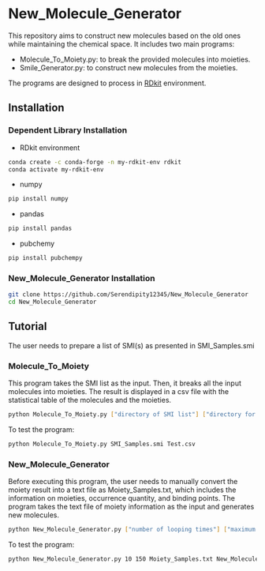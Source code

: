 # New_Molecule_Generator
This repository aims to construct new molecules based on the old ones while maintaining the chemical space. It includes two main programs:

- Molecule_To_Moiety.py: to break the provided molecules into moieties.
- Smile_Generator.py: to construct new molecules from the moieties.

The programs are designed to process in [RDkit](https://www.rdkit.org/) environment.

## Installation
### Dependent Library Installation
- RDkit environment
```bash
conda create -c conda-forge -n my-rdkit-env rdkit
conda activate my-rdkit-env
```
- numpy
```bash
pip install numpy
```
- pandas
```bash
pip install pandas
```
- pubchemy
```bash
pip install pubchempy
```
### New_Molecule_Generator Installation
```bash
git clone https://github.com/Serendipity12345/New_Molecule_Generator
cd New_Molecule_Generator
```
## Tutorial
The user needs to prepare a list of SMI(s) as presented in SMI_Samples.smi
### Molecule_To_Moiety
This program takes the SMI list as the input. Then, it breaks all the input molecules into moieties. The result is displayed in a csv file with the statistical table of the molecules and the moieties.
```bash
python Molecule_To_Moiety.py ["directory of SMI list"] ["directory for csv result"]
```
To test the program:
```bash
python Molecule_To_Moiety.py SMI_Samples.smi Test.csv
```
### New_Molecule_Generator
Before executing this program, the user needs to manually convert the moiety result into a text file as Moiety_Samples.txt, which includes the information on moieties, occurrence quantity, and binding points.
The program takes the text file of moiety information as the input and generates new molecules.
```bash
python New_Molecule_Generator.py ["number of looping times"] ["maximum molecular weight"] ["directory of the moiety information file"] ["directory for the SMI result files"]
```
To test the program:
```bash
python New_Molecule_Generator.py 10 150 Moiety_Samples.txt New_Molecules.txt
```
